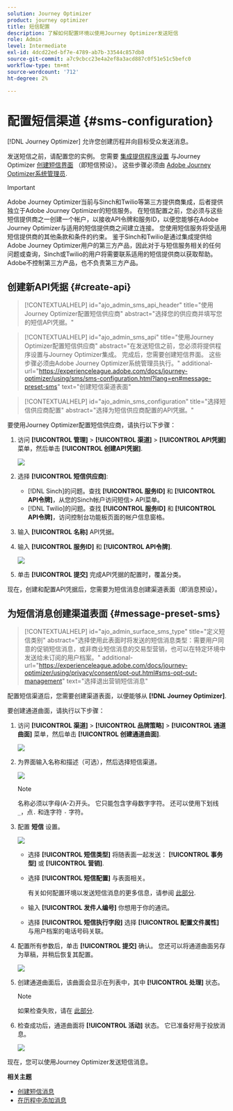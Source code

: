 ```yaml
---
solution: Journey Optimizer
product: journey optimizer
title: 短信配置
description: 了解如何配置环境以使用Journey Optimizer发送短信
role: Admin
level: Intermediate
exl-id: 4dcd22ed-bf7e-4789-ab7b-33544c857db8
source-git-commit: a7c9cbcc23e4a2ef8a3acd887c0f51e51c5befc0
workflow-type: tm+mt
source-wordcount: '712'
ht-degree: 2%

---
```


# 配置短信渠道 {#sms-configuration}

[!DNL Journey Optimizer] 允许您创建历程并向目标受众发送消息。

发送短信之前，请配置您的实例。 您需要 [集成提供程序设置](#create-api) 与Journey Optimizer [创建短信界面](#message-preset-sms) （即短信预设）。 这些步骤必须由 [Adobe Journey Optimizer系统管理员](../start/path/administrator.md).

>[!IMPORTANT]
>
>Adobe Journey Optimizer当前与Sinch和Twilio等第三方提供商集成，后者提供独立于Adobe Journey Optimizer的短信服务。  在短信配置之前，您必须与这些短信提供商之一创建一个帐户，以接收API令牌和服务ID，以便您能够在Adobe Journey Optimizer与适用的短信提供商之间建立连接。 您使用短信服务将受适用短信提供商的其他条款和条件的约束。 鉴于Sinch和Twilio是通过集成提供给Adobe Journey Optimizer用户的第三方产品，因此对于与短信服务相关的任何问题或查询，Sinch或Twilio的用户将需要联系适用的短信提供商以获取帮助。 Adobe不控制第三方产品，也不负责第三方产品。

## 创建新API凭据 {#create-api}

>[!CONTEXTUALHELP]
>id="ajo_admin_sms_api_header"
>title="使用Journey Optimizer配置短信供应商"
>abstract="选择您的供应商并填写您的短信API凭据。"

>[!CONTEXTUALHELP]
>id="ajo_admin_sms_api"
>title="使用Journey Optimizer配置短信供应商"
>abstract="在发送短信之前，您必须将提供程序设置与Journey Optimizer集成。 完成后，您需要创建短信界面。 这些步骤必须由Adobe Journey Optimizer系统管理员执行。"
>additional-url="https://experienceleague.adobe.com/docs/journey-optimizer/using/sms/sms-configuration.html?lang=en#message-preset-sms" text="创建短信渠道表面"

>[!CONTEXTUALHELP]
>id="ajo_admin_sms_configuration"
>title="选择短信供应商配置"
>abstract="选择为短信供应商配置的API凭据。"

要使用Journey Optimizer配置短信供应商，请执行以下步骤：

1. 访问 **[!UICONTROL 管理]** > **[!UICONTROL 渠道]** > **[!UICONTROL API凭据]** 菜单，然后单击 **[!UICONTROL 创建API凭据]**.

   ![](assets/sms_6.png)

1. 选择 **[!UICONTROL 短信供应商]**:

   * [!DNL Sinch]的问题。查找 **[!UICONTROL 服务ID]** 和 **[!UICONTROL API令牌]**，从您的Sinch帐户访问短信> API菜单。
   * [!DNL Twilio]的问题。查找 **[!UICONTROL 服务ID]** 和 **[!UICONTROL API令牌]**，访问控制台功能板页面的帐户信息窗格。

1. 输入 **[!UICONTROL 名称]** API凭据。

1. 输入 **[!UICONTROL 服务ID]** 和 **[!UICONTROL API令牌]**.

   ![](assets/sms_7.png)

1. 单击 **[!UICONTROL 提交]** 完成API凭据的配置时，覆盖分类。

现在，创建和配置API凭据后，您需要为短信消息创建渠道表面（即消息预设）。

## 为短信消息创建渠道表面 {#message-preset-sms}

>[!CONTEXTUALHELP]
>id="ajo_admin_surface_sms_type"
>title="定义短信类别"
>abstract="选择使用此表面时将发送的短信消息类型：需要用户同意的促销短信消息，或非商业短信消息的交易型营销，也可以在特定环境中发送给未订阅的用户档案。"
>additional-url="https://experienceleague.adobe.com/docs/journey-optimizer/using/privacy/consent/opt-out.html#sms-opt-out-management" text="选择退出营销短信消息"

配置短信渠道后，您需要创建渠道表面，以便能够从 **[!DNL Journey Optimizer]**.

要创建通道曲面，请执行以下步骤：

1. 访问 **[!UICONTROL 渠道]** > **[!UICONTROL 品牌策略]** > **[!UICONTROL 通道曲面]** 菜单，然后单击 **[!UICONTROL 创建通道曲面]**.

   ![](assets/preset-create.png)

1. 为界面输入名称和描述（可选），然后选择短信渠道。

   ![](assets/sms_preset.png)

   >[!NOTE]
   >
   > 名称必须以字母(A-Z)开头。 它只能包含字母数字字符。 还可以使用下划线 `_`，点`.` 和连字符 `-` 字符。

1. 配置 **短信** 设置。

   ![](assets/preset-sms.png)

   * 选择 **[!UICONTROL 短信类型]** 将随表面一起发送： **[!UICONTROL 事务型]** 或 **[!UICONTROL 营销]**.

   * 选择 **[!UICONTROL 短信配置]** 与表面相关。

      有关如何配置环境以发送短信消息的更多信息，请参阅 [此部分](#create-api).

   * 输入 **[!UICONTROL 发件人编号]** 你&#x200B;想用于你的通讯。

   * 选择 **[!UICONTROL 短信执行字段]** 选择 **[!UICONTROL 配置文件属性]** 与用户档案的电话号码关联。

1. 配置所有参数后，单击 **[!UICONTROL 提交]** 确认。 您还可以将通道曲面另存为草稿，并稍后恢复其配置。

   ![](assets/sms_preset_2.png)

1. 创建通道曲面后，该曲面会显示在列表中，其中 **[!UICONTROL 处理]** 状态。

   >[!NOTE]
   >
   >如果检查失败，请在 [此部分](#monitor-channel-surfaces).

1. 检查成功后，通道曲面将 **[!UICONTROL 活动]** 状态。 它已准备好用于投放消息。

   ![](assets/preset-active.png)

现在，您可以使用Journey Optimizer发送短信消息。

**相关主题**

* [创建短信消息](create-sms.md)
* [在历程中添加消息](../building-journeys/journeys-message.md)
